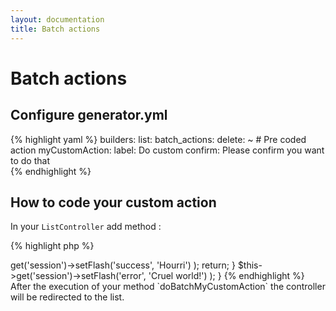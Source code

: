 ```yaml
---
layout: documentation
title: Batch actions
---
```


# Batch actions

## Configure generator.yml

{% highlight yaml %}
builders:
  list:
    batch_actions:
	  delete: ~ # Pre coded action
	  myCustomAction:
	    label: Do custom
		confirm: Please confirm you want to do that	  
{% endhighlight %}

## How to code your custom action

In your `ListController` add method :

{% highlight php %}
<?php

protected function doBatchMyCustomAction(array $ids)
{
    if (2 == (1+1)) {
		$this->get('session')->setFlash('success', 'Hourri') );
		return;
	}
	
	$this->get('session')->setFlash('error', 'Cruel world!') );	
}
{% endhighlight %}

After the execution of your method `doBatchMyCustomAction` the controller will be redirected to the list.
